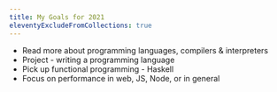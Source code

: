 ```yaml
---
title: My Goals for 2021
eleventyExcludeFromCollections: true
---
```


-   Read more about programming languages, compilers & interpreters
-   Project - writing a programming language
-   Pick up functional programming - Haskell
-   Focus on performance in web, JS, Node, or in general
